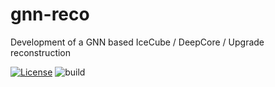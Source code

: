 # gnn-reco
Development of a GNN based IceCube / DeepCore / Upgrade reconstruction

[![License](https://img.shields.io/badge/License-Apache%202.0-blue.svg)](https://opensource.org/licenses/Apache-2.0)
![build](https://github.com/icecube/gnn-reco/actions/workflows/build.yml/badge.svg)